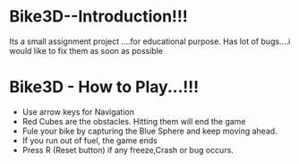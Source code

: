 # Bike3D--Introduction!!!
Its a small assignment project ....for educational purpose. Has lot of bugs....i would like to fix them as soon as possible

# Bike3D - How to Play...!!!
* Use arrow keys for Navigation 
* Red Cubes are the obstacles. Hitting them will end the game
* Fule your bike by capturing the Blue Sphere and keep moving ahead.
* If you run out of fuel, the game ends
* Press R (Reset button) if any freeze,Crash or bug occurs.
